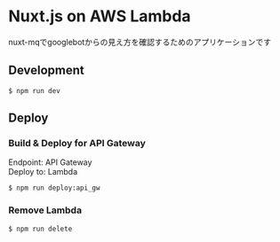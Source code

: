 # Nuxt.js on AWS Lambda

nuxt-mqでgooglebotからの見え方を確認するためのアプリケーションです

## Development
```
$ npm run dev
```

## Deploy

### Build & Deploy for API Gateway

Endpoint: API Gateway  
Deploy to: Lambda

```
$ npm run deploy:api_gw
```

### Remove Lambda 

```
$ npm run delete
```
